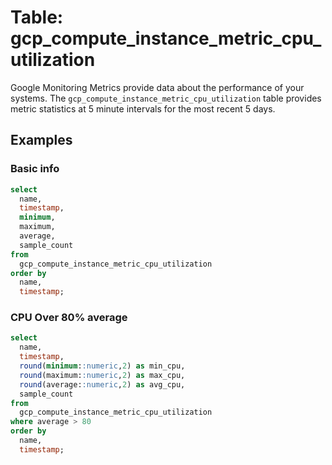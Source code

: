 # Table: gcp_compute_instance_metric_cpu_utilization

Google Monitoring Metrics provide data about the performance of your systems. The `gcp_compute_instance_metric_cpu_utilization` table provides metric statistics at 5 minute intervals for the most recent 5 days.

## Examples

### Basic info

```sql
select
  name,
  timestamp,
  minimum,
  maximum,
  average,
  sample_count
from
  gcp_compute_instance_metric_cpu_utilization
order by
  name,
  timestamp;
```

### CPU Over 80% average

```sql
select
  name,
  timestamp,
  round(minimum::numeric,2) as min_cpu,
  round(maximum::numeric,2) as max_cpu,
  round(average::numeric,2) as avg_cpu,
  sample_count
from
  gcp_compute_instance_metric_cpu_utilization
where average > 80
order by
  name,
  timestamp;
```